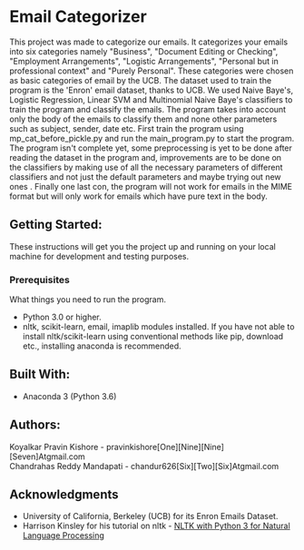 # Email Categorizer
This project was made to categorize our emails. It categorizes your emails into six categories namely "Business",
"Document Editing or Checking", "Employment Arrangements", "Logistic Arrangements", "Personal but in professional context"
and "Purely Personal". These categories were chosen as basic categories of email by the UCB. The dataset used to train
the program is the 'Enron' email dataset, thanks to UCB. We used Naive Baye's, Logistic Regression, Linear SVM and Multinomial
Naive Baye's classifiers to train the program and classify the emails. The program takes into account only the body of
the emails to classify them and none other parameters such as subject, sender, date etc. First train the program using mp_cat_before_pickle.py and run the main_program.py to start the program. The program isn't complete yet, some preprocessing is yet to be done after reading the dataset in the program and, improvements are to be done on the classifiers by making use of all the necessary parameters of different classifiers and not just the default parameters and maybe trying out new ones . Finally one last con, the program will
not work for emails in the MIME format but will only work for emails which have pure text in the body.

## Getting Started:
These instructions will get you the project up and running on your local machine for development and testing purposes.

### Prerequisites
What things you need to run the program.
* Python 3.0 or higher.
* nltk, scikit-learn, email, imaplib modules installed. If you have not able to install nltk/scikit-learn using conventional methods like pip, download etc., installing anaconda is recommended.

## Built With:
* Anaconda 3 (Python 3.6)

## Authors:
Koyalkar Pravin Kishore - pravinkishore[One][Nine][Nine][Seven]Atgmail.com <br />
Chandrahas Reddy Mandapati - chandur626[Six][Two][Six]Atgmail.com

## Acknowledgments
* University of California, Berkeley (UCB) for its Enron Emails Dataset.
* Harrison Kinsley for his tutorial on nltk - [NLTK with Python 3 for Natural Language Processing](https://www.youtube.com/watch?v=FLZvOKSCkxY&list=PLQVvvaa0QuDf2JswnfiGkliBInZnIC4HL)

